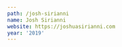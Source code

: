 ```yaml
---
path: /josh-sirianni
name: Josh Sirianni
website: https://joshuasirianni.com
year: '2019'
---
```

